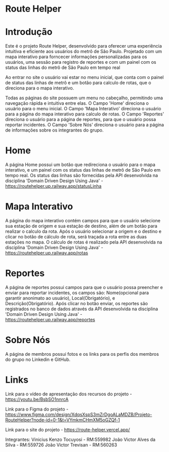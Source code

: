 # Route Helper

# Introdução
Este é o projeto Route Helper, desenvolvido para oferecer uma experiência intuitiva e eficiente aos usuários do metrô de São Paulo.
Projetado com um mapa interativo para forncecer informações personalizadas para os usuários, uma sessão para registro de reportes e com um painel com os status das linhas do metrô de São Paulo em tempo real

Ao entrar no site o usuário vai estar no menu inicial, que conta com o painel de status das linhas de metrô e um botão para calculo de rotas, que o direciona para o mapa interativo.

Todas as páginas do site possuem um menu no cabeçalho, permitindo uma navegação rápida e intuitiva entre elas.
O Campo 'Home' direciona o usuário para o menu inicial.
O Campo 'Mapa Interativo' direciona o usuário para a página do mapa interativo para calculo de rotas.
O Campo 'Reportes' direciona o usuário para a página de reportes, para que o usuário possa reportar incidentes.
O Campo 'Sobre Nós' direciona o usuário para a página de informações sobre os integrantes do grupo.

# Home
A página Home possui um botão que redireciona o usuário para o mapa interativo, e um painel com os status das linhas de metrô de São Paulo em tempo real.
Os status das linhas são fornecidas pela API desenvolvida na disciplina 'Domain Driven Design Using Java' - https://routehelper.up.railway.app/statusLinha

# Mapa Interativo
A página do mapa interativo contém campos para que o usuário selecione sua estação de origem e sua estação de destino, além de um botão para realizar o calculo da rota. Após o usuário selecionar a origem e o destino e clicar no botão de cálculo de rota, será traçada a rota entre as duas estações no mapa. 
O cálculo de rotas é realizado pela API desenvolvida na disciplina 'Domain Driven Design Using Java' - https://routehelper.up.railway.app/rotas

# Reportes
A página de reportes possui campos para que o usuário possa preencher e enviar para reportar incidentes, os campos são: Nome(opcional para garantir anonimato ao usuário), Local(Obrigatório), e Descrição(Obrigatório). Após clicar no botão enviar, os reportes são registrados no banco de dados através da  API desenvolvida na disciplina 'Domain Driven Design Using Java' - https://routehelper.up.railway.app/reportes

# Sobre Nós
A página de membros possui fotos e os links para os perfis dos membros do grupo no Linkedin e GitHub.

# Links

Link para o vídeo de apresentação dos recursos do projeto - https://youtu.be/BsbSO1nnrcA

Link para o Figma do projeto - https://www.figma.com/design/XdqsXspS3mZrDgoALaMDZB/Projeto-RouteHelper?node-id=0-1&t=VYmkmCHmXM5oGZQf-1

Link para o site do projeto - https://route-helper.vercel.app/

Integrantes:
Vinicius Kenzo Tocuyosi - RM:559982
João Victor Alves da Silva - RM:559726
João Victor Trevisan - RM:560263 